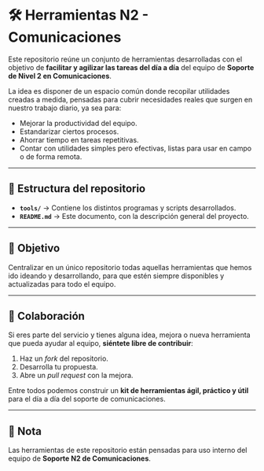 # 🛠️ Herramientas N2 - Comunicaciones  

Este repositorio reúne un conjunto de herramientas desarrolladas con el objetivo de **facilitar y agilizar las tareas del día a día** del equipo de **Soporte de Nivel 2 en Comunicaciones**.  

La idea es disponer de un espacio común donde recopilar utilidades creadas a medida, pensadas para cubrir necesidades reales que surgen en nuestro trabajo diario, ya sea para:  
- Mejorar la productividad del equipo.  
- Estandarizar ciertos procesos.  
- Ahorrar tiempo en tareas repetitivas.  
- Contar con utilidades simples pero efectivas, listas para usar en campo o de forma remota.  

---

## 📂 Estructura del repositorio  

- **`tools/`** → Contiene los distintos programas y scripts desarrollados.  
- **`README.md`** → Este documento, con la descripción general del proyecto.  

---

## 🎯 Objetivo  

Centralizar en un único repositorio todas aquellas herramientas que hemos ido ideando y desarrollando, para que estén siempre disponibles y actualizadas para todo el equipo.  

---

## 🤝 Colaboración  

Si eres parte del servicio y tienes alguna idea, mejora o nueva herramienta que pueda ayudar al equipo, **siéntete libre de contribuir**:  
1. Haz un *fork* del repositorio.  
2. Desarrolla tu propuesta.  
3. Abre un *pull request* con la mejora.  

Entre todos podemos construir un **kit de herramientas ágil, práctico y útil** para el día a día del soporte de comunicaciones.  

---

## 📌 Nota  

Las herramientas de este repositorio están pensadas para uso interno del equipo de **Soporte N2 de Comunicaciones**.  
